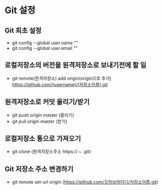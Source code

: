 # Git 설정
  ## Git 최초 설정
  - git config --global user.name ""
  - git config --global user.email ""
  ## 로컬저장소의 버전을 원격저장소로 보내기전에 할 일
  - git remote(원격저장소) add origin(origin으로 추가) https://github.com/(username)/(저장소이름).git
  ## 원격저장소로 커밋 올리기/받기
  - git push origin master (올리기)
  - git pull origin master (받기)
  ## 로컬저장소 통으로 가져오기
  - git clone (원격저장소주소 https:// ~ .git)

  ## Git 저장소 주소 변경하기
  - git remote set-url origin (https://github.com/깃허브아이디/저장소이름.git)
